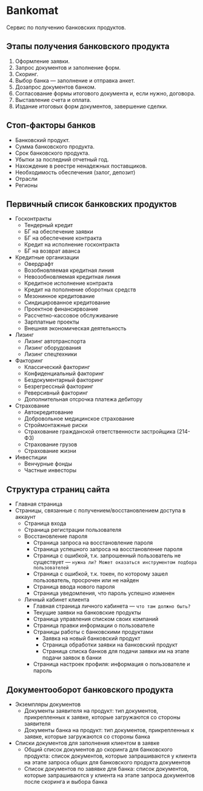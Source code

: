 # Bankomat
Сервис по получению банковских продуктов.

## Этапы получения банковского продукта
1. Оформление заявки.
2. Запрос документов и заполнение форм.
3. Скоринг.
4. Выбор банка — заполнение и отправка анкет.
5. Дозапрос документов банком.
6. Согласование формы итогового документа и, если нужно, договора.
7. Выставление счета и оплата.
8. Издание итоговых форм документов, завершение сделки.

## Стоп-факторы банков
* Банковский продукт.
* Сумма банковского продукта.
* Срок банковского продукта.
* Убытки за последний отчетный год.
* Нахождение в реестре ненадежных поставщиков.
* Необходимость обеспечения (залог, депозит)
* Отрасли
* Регионы

## Первичный список банковских продуктов
* Госконтракты
    * Тендерный кредит
    * БГ на обеспечение заявки
    * БГ на обеспечение контракта
    * Кредит на исполнение госконтракта
    * БГ на возврат аванса
* Кредитные организации
    * Овердрафт
    * Возобновляемая кредитная линия
    * Невозобновляемая кредитная линия
    * Кредитное исполнение контракта
    * Кредит на пополнение оборотных средств
    * Мезонинное кредитование
    * Синдицированное кредитование
    * Проектное финансирвоание
    * Рассчетно-кассовое обслуживание
    * Зарплатные проекты
    * Внешняя экономическая деятельность
* Лизинг
    * Лизинг автотранспорта
    * Лизинг оборудования
    * Лизинг спецтехники
* Факторинг
    * Классический факторинг
    * Конфиденциальный факторинг
    * Бездокументарный факторинг
    * Безрегрессный факторинг
    * Реверсивный факторинг
    * Дополнительная отсрочка платежа дебитору
* Страхование
    * Автокредитование
    * Добровольное медицинское страхование
    * Строймонтажные риски
    * Страхование гражданской ответственности застройщика (214-ФЗ)
    * Страхование грузов
    * Страхование жизни
* Инвестиции
    * Венчурные фонды
    * Частные инвесторы

## Структура страниц сайта
* Главная страница
* Страницы, связанные с получением/восстановлением доступа в аккаунт
    * Страница входа
    * Страница регистрации пользователя
    * Восстановление пароля
        * Страница запроса на восстановление пароля
        * Страница успешного запроса на восстановление пароля
        * Страница с ошибкой, т.к. запрошенный пользователь не существует — `нужна ли? Может оказаться инструментом подбора пользователей`
        * Страница с ошибкой, т.к. токен, по которому зашел пользователь, просрочен или не найден
        * Страница ввода нового пароля
        * Страница уведомления, что пароль успешно изменен
    * Личный кабинет клиента
        * Главная страница личного кабинета — `что там должно быть?`
        * Текущие заявки на банковские продукты
        * Страница управления списком своих компаний
        * Страница правки информации о пользователе
        * Страницы работы с банковскими продуктами
            * Заявка на новый банковский продукт
            * Страница обработки заявки на банковский продукт
            * Страница списка банков для подачи заявки им на этапе подачи заявок в банки
        * Страница настроек профиля: информация о пользователе и пароль

## Документооборот банковского продукта
* Экземпляры документов
    * Документы заявителя на продукт: тип документов, прикрепленных к заявке, которые загружаются со стороны заявителя
    * Документы банка на продукт: тип документов, прикрепленных к заявке, которые загружаются со стороны банка
* Списки документов для заполнения клиентом в заявке
    * Общий список документов до скоринга для банковского продукта: список документов, которые запрашиваются у клиента на этапе запроса общих для банковского продукта документов
    * Список документов по завявке для банка: список документов, которые запрашиваются у клиента на этапе запроса документов после скоринга и выбора банка
